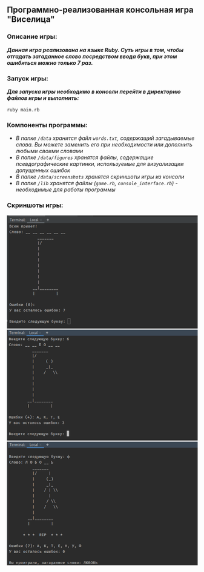 ## Программно-реализованная консольная игра "Виселица"

### Описание игры:
***Данная игра реализована на языке Ruby. Суть игры в том, чтобы отгадать загаданное слово посредством ввода букв, при этом ошибиться можно только 7 раз.***

### Запуск игры:
***Для запуска игры необходимо в консоли перейти в директорию файлов игры и выполнить:***
```
ruby main.rb
```

### Компоненты программы:
- *В папке `/data` хранится файл `words.txt`, содержащий загадываемые слова. Вы можете заменить его при необходимости или дополнить любыми своими словами*
- *В папке `/data/figures` хранятся файлы, содержащие псевдографические картинки, используемые для визуализации допущенных ошибок*
- *В папке `/data/screenshots` хранятся скриншоты игры из консоли*
- *В папке `/lib` хранятся файлы (`game.rb`, `console_interface.rb`) - необходимые для работы программы*

### Скриншоты игры:
![alt text](https://github.com/lordsynergy/hangman/blob/master/data/screenshots/hangman0.png)
![alt text](https://github.com/lordsynergy/hangman/blob/master/data/screenshots/hangman1.png)
![alt text](https://github.com/lordsynergy/hangman/blob/master/data/screenshots/hangman2.png)